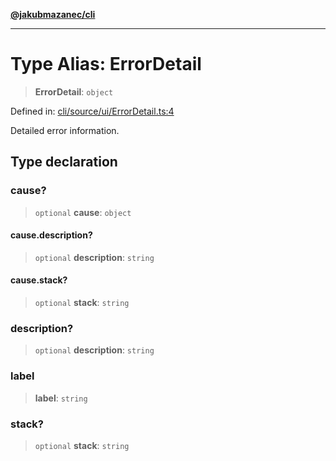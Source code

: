 [**@jakubmazanec/cli**](../README.md)

---

# Type Alias: ErrorDetail

> **ErrorDetail**: `object`

Defined in:
[cli/source/ui/ErrorDetail.ts:4](https://github.com/jakubmazanec/tools/blob/b70ba93afff7f67760159378262d2c0b19cfed9e/packages/cli/source/ui/ErrorDetail.ts#L4)

Detailed error information.

## Type declaration

### cause?

> `optional` **cause**: `object`

#### cause.description?

> `optional` **description**: `string`

#### cause.stack?

> `optional` **stack**: `string`

### description?

> `optional` **description**: `string`

### label

> **label**: `string`

### stack?

> `optional` **stack**: `string`
